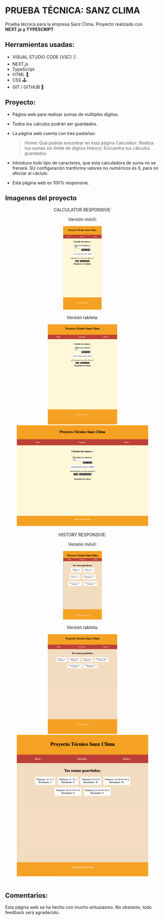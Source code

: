 # PRUEBA TÉCNICA: SANZ CLIMA

Prueba técnica para la empresa Sanz Clima. Proyecto realizado con **NEXT.js y TYPESCRIPT**.

## Herramientas usadas:

- VISUAL STUDIO CODE (VSC) 🗄️
- NEXT.js
- TypeScript
- HTML 📌
- CSS 🕹️
- GIT / GITHUB 📂

## Proyecto:

- Página web para realizar sumas de múltiples dígitos.
- Todos los calculos podrán ser guardados.
- La página web cuenta con tres pastañas:
  > Home: Qué podrás encontrar en esta página
  > Calculator: Realiza tus sumas sin límite de dígitos
  > History: Encuentra tus cálculos guardados

- Introduce todo tipo de caracteres, que esta calculadora de suma no se frenará. SU configuración tranforma valores no numéricos es 0, para no afectar al cáclulo.
- Esta página web es 100% responsive.

## Imagenes del proyecto

<div align="center">
CALCULATOR RESPONSIVE: 

</br>
<p> Versión móvil:
</p>
<img width="25%" height="35%" src="https://github.com/Karlafdez7/SANZCLIMA_Technical-Test/blob/main/web-sanzclim/Images_Readme/1%20calculator%20movil.png?raw=true" alt="cover" />
</br>
<p> Versión tableta:
</p>
<img width="45%" height="55%" src="https://github.com/Karlafdez7/SANZCLIMA_Technical-Test/blob/main/web-sanzclim/Images_Readme/2%20calculator%20tablet.png?raw=true" alt="cover" />
</br>
  <img width="85%" height="55%" src="https://github.com/Karlafdez7/SANZCLIMA_Technical-Test/blob/main/web-sanzclim/Images_Readme/3%20calculator%20desktop.png?raw=true" alt="cover" />
</br>
</div>
</br>

<div align="center">
HISTORY RESPONSIVE: 

</br>
<p> Versión móvil:
</p>
<img width="25%" height="35%" src="https://github.com/Karlafdez7/SANZCLIMA_Technical-Test/blob/main/web-sanzclim/Images_Readme/4%20history%20movil.png?raw=true" alt="cover" />
</br>
<p> Versión tableta:
</p>
<img width="45%" height="55%" src="https://github.com/Karlafdez7/SANZCLIMA_Technical-Test/blob/main/web-sanzclim/Images_Readme/5%20history%20tablet.png?raw=true" alt="cover" />
</br>
  <img width="85%" height="55%" src="https://github.com/Karlafdez7/SANZCLIMA_Technical-Test/blob/main/web-sanzclim/Images_Readme/6%20history%20desktop.png?raw=true" alt="cover" />
</br>
</div>
</br>

## Comentarios:

Esta página web se ha hecho con mucho entusiasmo. No obstante, todo feedback será agradecido.

